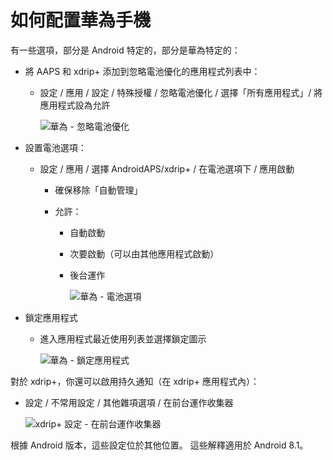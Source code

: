 # 如何配置華為手機

有一些選項，部分是 Android 特定的，部分是華為特定的：

* 將 AAPS 和 xdrip+ 添加到忽略電池優化的應用程式列表中：
  
  * 設定 / 應用 / 設定 / 特殊授權 / 忽略電池優化 / 選擇「所有應用程式」/ 將應用程式設為允許
    
    ![華為 - 忽略電池優化](../images/Huawei_BatteryOptimization.png)

* 設置電池選項：
  
  * 設定 / 應用 / 選擇 AndroidAPS/xdrip+ / 在電池選項下 / 應用啟動
    
    * 確保移除「自動管理」
    * 允許：
      
      * 自動啟動
      * 次要啟動（可以由其他應用程式啟動）
      * 後台運作
        
        ![華為 - 電池選項](../images/Huawei_BatteryOptions.png)

* 鎖定應用程式
  
  * 進入應用程式最近使用列表並選擇鎖定圖示
    
    ![華為 - 鎖定應用程式](../images/Huawei_LockApp.png)

對於 xdrip+，你還可以啟用持久通知（在 xdrip+ 應用程式內）：

* 設定 / 不常用設定 / 其他雜項選項 / 在前台運作收集器
  
  ![xdrip+ 設定 - 在前台運作收集器](../images/xdrip_collector_foreground.png)

根據 Android 版本，這些設定位於其他位置。 這些解釋適用於 Android 8.1。